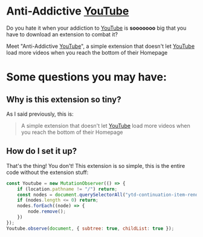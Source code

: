 # Anti-Addictive [YouTube](https://youtube.com/)
Do you hate it when your addiction to [YouTube](https://youtube.com/) is **sooooooo** big that you have to download an extension to combat it?

Meet "Anti-Addictive [YouTube](https://youtube.com/)", a simple extension that doesn't let [YouTube](https://youtube.com/) load more videos when you reach the bottom of their Homepage
# Some questions you may have:

## Why is this extension so tiny?
As I said previously, this is:
> A simple extension that doesn't let [YouTube](https://youtube.com/) load more videos when you reach the bottom of their Homepage

## How do I set it up?
That's the thing! You don't!
This extension is so simple, this is the entire code without the extension stuff:

```javascript
const Youtube = new MutationObserver(() => {
	if (location.pathname != "/") return;
	const nodes = document.querySelectorAll("ytd-continuation-item-renderer");
	if (nodes.length <= 0) return;
	nodes.forEach((node) => {
		node.remove();
	})
});
Youtube.observe(document, { subtree: true, childList: true });
```